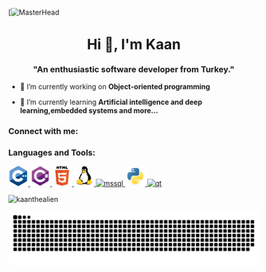 [![MasterHead](https://c4.wallpaperflare.com/wallpaper/262/350/392/blue-water-light-technology-wallpaper-preview.jpg)
<h1 align="center">Hi 👋, I'm Kaan</h1>
<h3 align="center">"An enthusiastic software developer from Turkey."</h3>

- 🔭 I’m currently working on **Object-oriented programming**

- 🌱 I’m currently learning **Artificial intelligence and deep learning,embedded systems and more...**

<h3 align="left">Connect with me:</h3>
<p align="left">
</p>

<h3 align="left">Languages and Tools:</h3>
<p align="left"> <a href="https://www.w3schools.com/cpp/" target="_blank" rel="noreferrer"> <img src="https://raw.githubusercontent.com/devicons/devicon/master/icons/cplusplus/cplusplus-original.svg" alt="cplusplus" width="40" height="40"/> </a> <a href="https://www.w3schools.com/cs/" target="_blank" rel="noreferrer"> <img src="https://raw.githubusercontent.com/devicons/devicon/master/icons/csharp/csharp-original.svg" alt="csharp" width="40" height="40"/> </a> <a href="https://www.w3.org/html/" target="_blank" rel="noreferrer"> <img src="https://raw.githubusercontent.com/devicons/devicon/master/icons/html5/html5-original-wordmark.svg" alt="html5" width="40" height="40"/> </a> <a href="https://www.linux.org/" target="_blank" rel="noreferrer"> <img src="https://raw.githubusercontent.com/devicons/devicon/master/icons/linux/linux-original.svg" alt="linux" width="40" height="40"/> </a> <a href="https://www.microsoft.com/en-us/sql-server" target="_blank" rel="noreferrer"> <img src="https://www.svgrepo.com/show/303229/microsoft-sql-server-logo.svg" alt="mssql" width="40" height="40"/> </a> <a href="https://www.python.org" target="_blank" rel="noreferrer"> <img src="https://raw.githubusercontent.com/devicons/devicon/master/icons/python/python-original.svg" alt="python" width="40" height="40"/> </a> <a href="https://www.qt.io/" target="_blank" rel="noreferrer"> <img src="https://upload.wikimedia.org/wikipedia/commons/0/0b/Qt_logo_2016.svg" alt="qt" width="40" height="40"/> </a> </p>

<p><img align="center" src="https://github-readme-stats.vercel.app/api/top-langs?username=kaanthealien&show_icons=true&locale=en&layout=compact" alt="kaanthealien" /></p>
<picture>
  <source media="(prefers-color-scheme: dark)" srcset="https://raw.githubusercontent.com/kaanthealien/kaanthealien/output/github-contribution-grid-snake-dark.svg">
  <source media="(prefers-color-scheme: light)" srcset="https://raw.githubusercontent.com/kaanthealien/kaanthealien/output/github-contribution-grid-snake.svg">
  <img alt="github contribution grid snake animation" src="https://raw.githubusercontent.com/kaanthealien/kaanthealien/output/github-contribution-grid-snake.svg">
</picture>
